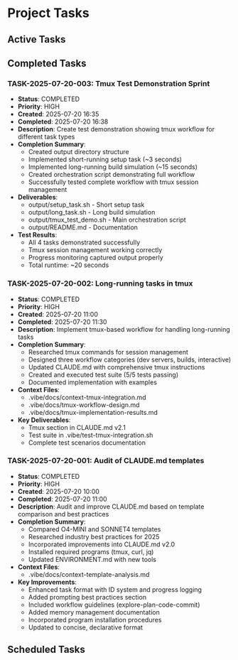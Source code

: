 # Project Tasks

## Active Tasks 

## Completed Tasks

### TASK-2025-07-20-003: Tmux Test Demonstration Sprint
- **Status**: COMPLETED
- **Priority**: HIGH
- **Created**: 2025-07-20 16:35
- **Completed**: 2025-07-20 16:38
- **Description**: Create test demonstration showing tmux workflow for different task types
- **Completion Summary**:
  - Created output directory structure
  - Implemented short-running setup task (~3 seconds)
  - Implemented long-running build simulation (~15 seconds)
  - Created orchestration script demonstrating full workflow
  - Successfully tested complete workflow with tmux session management
- **Deliverables**:
  - output/setup_task.sh - Short setup task
  - output/long_task.sh - Long build simulation
  - output/tmux_test_demo.sh - Main orchestration script
  - output/README.md - Documentation
- **Test Results**:
  - All 4 tasks demonstrated successfully
  - Tmux session management working correctly
  - Progress monitoring captured output properly
  - Total runtime: ~20 seconds

### TASK-2025-07-20-002: Long-running tasks in tmux
- **Status**: COMPLETED
- **Priority**: HIGH
- **Created**: 2025-07-20 11:00
- **Completed**: 2025-07-20 11:30
- **Description**: Implement tmux-based workflow for handling long-running tasks
- **Completion Summary**:
  - Researched tmux commands for session management
  - Designed three workflow categories (dev servers, builds, interactive)
  - Updated CLAUDE.md with comprehensive tmux instructions
  - Created and executed test suite (5/5 tests passing)
  - Documented implementation with examples
- **Context Files**:
  - .vibe/docs/context-tmux-integration.md
  - .vibe/docs/tmux-workflow-design.md
  - .vibe/docs/tmux-implementation-results.md
- **Key Deliverables**:
  - Tmux section in CLAUDE.md v2.1
  - Test suite in .vibe/test-tmux-integration.sh
  - Complete test scenarios documentation

### TASK-2025-07-20-001: Audit of CLAUDE.md templates
- **Status**: COMPLETED
- **Priority**: HIGH
- **Created**: 2025-07-20 10:00
- **Completed**: 2025-07-20 11:00
- **Description**: Audit and improve CLAUDE.md based on template comparison and best practices
- **Completion Summary**:
  - Compared O4-MINI and SONNET4 templates
  - Researched industry best practices for 2025
  - Incorporated improvements into CLAUDE.md v2.0
  - Installed required programs (tmux, curl, jq)
  - Updated ENVIRONMENT.md with new tools
- **Context Files**: 
  - .vibe/docs/context-template-analysis.md
- **Key Improvements**:
  - Enhanced task format with ID system and progress logging
  - Added prompting best practices section
  - Included workflow guidelines (explore-plan-code-commit)
  - Added memory management documentation
  - Incorporated program installation procedures
  - Updated to concise, declarative format

## Scheduled Tasks